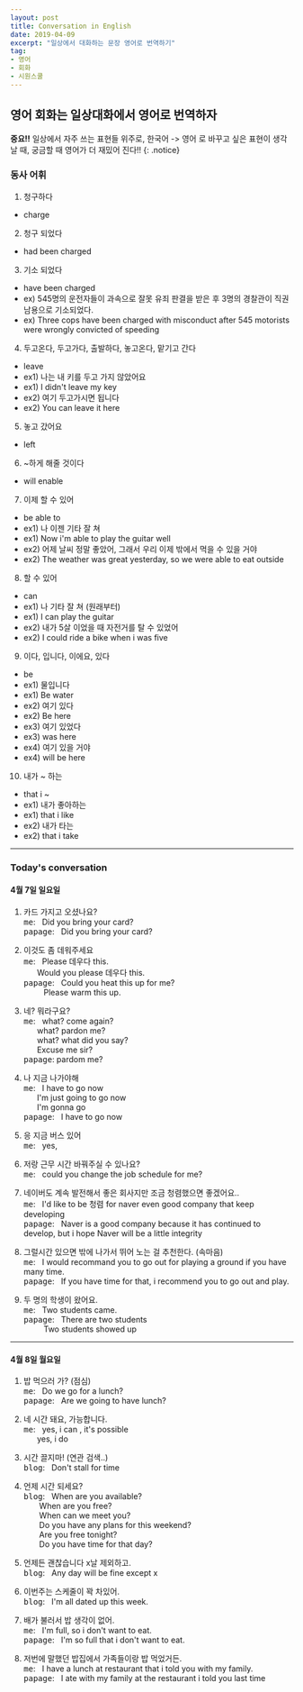 ```yaml
---
layout: post
title: Conversation in English
date: 2019-04-09
excerpt: "일상에서 대화하는 문장 영어로 번역하기"
tag: 
- 영어
- 회화
- 시원스쿨 
---
```



## 영어 회화는 일상대화에서 영어로 번역하자 

**중요!!** 일상에서 자주 쓰는 표현들 위주로, 한국어 -> 영어 로 바꾸고 싶은 표현이 생각날 때, 궁금할 때 영어가 더 재밌어 진다!!
{: .notice}

### 동사 어휘 

1. 청구하다 
- charge

2. 청구 되었다 
- had been charged 

3. 기소 되었다
- have been charged 
- ex) 545명의 운전자들이 과속으로 잘못 유죄 판결을 받은 후 3명의 경찰관이 직권남용으로 기소되었다. 
- ex) Three cops have been charged with misconduct after 545 motorists were wrongly convicted of speeding

4. 두고온다, 두고가다, 출발하다, 놓고온다, 맡기고 간다 
- leave
- ex1) 나는 내 키를 두고 가지 않았어요 
- ex1) I didn't leave my key
- ex2) 여기 두고가시면 됩니다 
- ex2) You can leave it here

5. 놓고 갔어요
- left 

6. ~하게 해줄 것이다 
- will enable 

7. 이제 할 수 있어 
- be able to 
- ex1) 나 이젠 기타 잘 쳐 
- ex1) Now i'm able to play the guitar well
- ex2) 어제 날씨 정말 좋았어, 그래서 우리 이제 밖에서 먹을 수 있을 거야 
- ex2) The weather was great yesterday, so we were able to eat outside 

8. 할 수 있어 
- can 
- ex1) 나 기타 잘 쳐 (원래부터) 
- ex1) I can play the guitar 
- ex2) 내가 5살 이었을 때 자전거를 탈 수 있었어 
- ex2) I could ride a bike when i was five 

9. 이다, 입니다, 이에요, 있다 
- be 
- ex1) 물입니다 
- ex1) Be water 
- ex2) 여기 있다 
- ex2) Be here
- ex3) 여기 있었다 
- ex3) was here
- ex4) 여기 있을 거야 
- ex4) will be here

10. 내가 ~ 하는 
- that i ~ 
- ex1) 내가 좋아하는 
- ex1) that i like 
- ex2) 내가 타는 
- ex2) that i take 
<hr>

### Today's conversation

#### 4월 7일 일요일 

1. 카드 가지고 오셨나요? <br>
<kbd>me</kbd>:&nbsp;&nbsp;&nbsp;Did you bring your card? <br> 
<kbd>papage</kbd>:&nbsp;&nbsp;&nbsp;Did you bring your card?<br>
 
2. 이것도 좀 데워주세요 <br>
<kbd>me</kbd>:&nbsp;&nbsp;&nbsp;Please 데우다 this. <br>
&nbsp;&nbsp;&nbsp;&nbsp;&nbsp;&nbsp;Would you please 데우다 this. <br> 
<kbd>papage</kbd>:&nbsp;&nbsp;&nbsp;Could you heat this up for me?  <br>
&nbsp;&nbsp;&nbsp;&nbsp;&nbsp;&nbsp;&nbsp;&nbsp;&nbsp;Please warm this up.   <br>

3. 네? 뭐라구요? <br>
<kbd>me</kbd>:&nbsp;&nbsp;&nbsp;what? come again? <br>
&nbsp;&nbsp;&nbsp;&nbsp;&nbsp;&nbsp;what? pardon me? <br>
&nbsp;&nbsp;&nbsp;&nbsp;&nbsp;&nbsp;what? what did you say? <br> 
&nbsp;&nbsp;&nbsp;&nbsp;&nbsp;&nbsp;Excuse me sir? <br>
<kbd>papage</kbd>:&nbsp;pardom me? <br>

4. 나 지금 나가야해 <br>
<kbd>me</kbd>:&nbsp;&nbsp;&nbsp;I have to go now <br>
&nbsp;&nbsp;&nbsp;&nbsp;&nbsp;&nbsp;I'm just going to go now <br>
&nbsp;&nbsp;&nbsp;&nbsp;&nbsp;&nbsp;I'm gonna go <br>
<kbd>papage</kbd>:&nbsp;&nbsp;&nbsp;I have to go now <br>

5. 응 지금 버스 있어 <br>
<kbd>me</kbd>:&nbsp;&nbsp;&nbsp;yes, <br>

6. 저랑 근무 시간 바꿔주실 수 있나요? <br>
<kbd>me</kbd>:&nbsp;&nbsp;&nbsp;could you change the job schedule for me? <br>

7. 네이버도 계속 발전해서 좋은 회사지만 조금 청렴했으면 좋겠어요.. <br>
<kbd>me</kbd>:&nbsp;&nbsp;&nbsp;I'd like to be 청렴 for naver even good company that keep developing <br>
<kbd>papage</kbd>:&nbsp;&nbsp;&nbsp;Naver is a good company because it has continued to develop, but i hope Naver will be a little integrity <br>

8. 그럴시간 있으면 밖에 나가서 뛰어 노는 걸 추천한다. (속마음) <br>
<kbd>me</kbd>:&nbsp;&nbsp;&nbsp;I would recommand you to go out for playing a ground if you have many time. <br>
<kbd>papage</kbd>:&nbsp;&nbsp;&nbsp;If you have time for that, i recommend you to go out and play. <br>

9. 두 명의 학생이 왔어요. <br>
<kbd>me</kbd>:&nbsp;&nbsp;&nbsp;Two students came. <br>
<kbd>papage</kbd>:&nbsp;&nbsp;&nbsp;There are two students <br>
&nbsp;&nbsp;&nbsp;&nbsp;&nbsp;&nbsp;&nbsp;&nbsp;&nbsp;Two students showed up <br>

<hr>

#### 4월 8일 월요일 

1. 밥 먹으러 가? (점심) <br>
<kbd>me</kbd>:&nbsp;&nbsp;&nbsp;Do we go for a lunch? <br> 
<kbd>papage</kbd>:&nbsp;&nbsp;&nbsp;Are we going to have lunch? <br>

2. 네 시간 돼요, 가능합니다. <br> 
<kbd>me</kbd>:&nbsp;&nbsp;&nbsp;yes, i can , it's possible <br>
&nbsp;&nbsp;&nbsp;&nbsp;&nbsp;&nbsp;yes, i do <br>

3. 시간 끌지마! (연관 검색..)  <br>
<kbd>blog</kbd>:&nbsp;&nbsp;&nbsp;Don't stall for time  <br>

4. 언제 시간 되세요? <br>
<kbd>blog</kbd>:&nbsp;&nbsp;&nbsp;When are you available? <br>
&nbsp;&nbsp;&nbsp;&nbsp;&nbsp;&nbsp;&nbsp;When are you free?  <br>
&nbsp;&nbsp;&nbsp;&nbsp;&nbsp;&nbsp;&nbsp;When can we meet you? <br>
&nbsp;&nbsp;&nbsp;&nbsp;&nbsp;&nbsp;&nbsp;Do you have any plans for this weekend?  <br>
&nbsp;&nbsp;&nbsp;&nbsp;&nbsp;&nbsp;&nbsp;Are you free tonight? <br>
&nbsp;&nbsp;&nbsp;&nbsp;&nbsp;&nbsp;&nbsp;Do you have time for that day? 
 
5. 언제든 괜찮습니다 x날 제외하고. <br>
<kbd>blog</kbd>:&nbsp;&nbsp;&nbsp;Any day will be fine except x <br> 

6. 이번주는 스케줄이 꽉 차있어. <br>
<kbd>blog</kbd>:&nbsp;&nbsp;&nbsp;I'm all dated up this week. <br>

7. 배가 불러서 밥 생각이 없어. <br>
<kbd>me</kbd>:&nbsp;&nbsp;&nbsp;I'm full, so i don't want to eat. <br>
<kbd>papage</kbd>:&nbsp;&nbsp;&nbsp;I'm so full that i don't want to eat. <br>

8. 저번에 말했던 밥집에서 가족들이랑 밥 먹었거든. <br>
<kbd>me</kbd>:&nbsp;&nbsp;&nbsp;I have a lunch at restaurant that i told you with my family. <br> 
<kbd>papage</kbd>:&nbsp;&nbsp;&nbsp;I ate with my family at the restaurant i told you last time <br>


